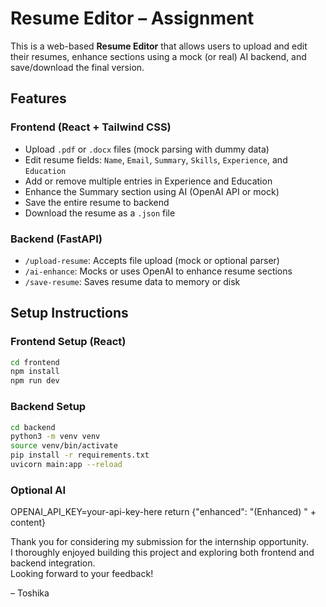 # Resume Editor – Assignment

This is a web-based **Resume Editor** that allows users to upload and edit their resumes, enhance sections using a mock (or real) AI backend, and save/download the final version.

## Features

### Frontend (React + Tailwind CSS)
- Upload `.pdf` or `.docx` files (mock parsing with dummy data)
- Edit resume fields: `Name`, `Email`, `Summary`, `Skills`, `Experience`, and `Education`
- Add or remove multiple entries in Experience and Education
- Enhance the Summary section using AI (OpenAI API or mock)
- Save the entire resume to backend
- Download the resume as a `.json` file

### Backend (FastAPI)
- `/upload-resume`: Accepts file upload (mock or optional parser)
- `/ai-enhance`: Mocks or uses OpenAI to enhance resume sections
- `/save-resume`: Saves resume data to memory or disk


## Setup Instructions
###  Frontend Setup (React)

```bash
cd frontend
npm install
npm run dev
```


### Backend Setup

```bash
cd backend
python3 -m venv venv
source venv/bin/activate
pip install -r requirements.txt
uvicorn main:app --reload
```

### Optional AI 
OPENAI_API_KEY=your-api-key-here 
return {"enhanced": "(Enhanced) " + content}

Thank you for considering my submission for the internship opportunity.  
I thoroughly enjoyed building this project and exploring both frontend and backend integration.  
Looking forward to your feedback!

– Toshika
